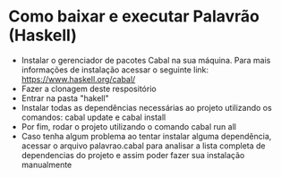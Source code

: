 # Como baixar e executar Palavrão (Haskell)

* Instalar o gerenciador de pacotes Cabal na sua máquina. Para mais informações de instalação acessar o seguinte link: <https://www.haskell.org/cabal/>
* Fazer a clonagem deste respositório
* Entrar na pasta "hakell"
* Instalar todas as dependências necessárias ao projeto utilizando os comandos: cabal update e cabal install
* Por fim, rodar o projeto utilizando o comando cabal run all
* Caso tenha algum problema ao tentar instalar alguma dependência, acessar o arquivo palavrao.cabal para analisar a lista completa de dependencias do projeto e assim poder fazer sua instalação manualmente
